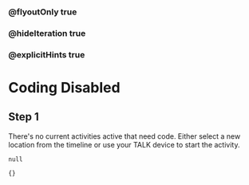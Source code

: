 ### @flyoutOnly true
### @hideIteration true
### @explicitHints true

# Coding Disabled

## Step 1
There's no current activities active that need code. Either select a new location from the timeline or use your TALK device to start the activity.

```ghost
null
```
```template
{}
```